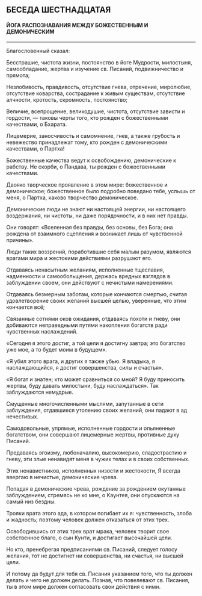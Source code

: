 ## БЕСЕДА ШЕСТНАДЦАТАЯ
#### ЙОГА РАСПОЗНАВАНИЯ МЕЖДУ БОЖЕСТВЕННЫМ И ДЕМОНИЧЕСКИМ

---
Благословенный сказал:

Бесстрашие, чистота жизни, постоянство в йоге Мудрости, милостыня, самообладание, жертва и изучение св. Писаний, подвижничество и прямота;

Незлобивость, правдивость, отсутствие гнева, отречение, миролюбие, отсутствие коварства, сострадание к живым существам, отсутствие алчности, кротость, скромность, постоянство;

Величие, всепрощение, великодушие, чистота, отсутствие зависти и гордости, — таковы черты того, кто рожден с божественными качествами, о Бхарата.

Лицемерие, заносчивость и самомнение, гнев, а также грубость и невежество принадлежат тому, кто рожден с демоническими качествами, о Партха!

Божественные качества ведут к освобождению, демонические к рабству. Не скорби, о Пандава, ты рожден с божественными качествами.

Двояко творческое проявление в этом мире: божественное и демоническое; божественное было подробно поведано тебе, услышь от меня, о Партха, каково творчество демоническое.

Демонические люди не знают ни настоящей энергии, ни настоящего воздержания, ни чистоты, ни даже порядочности, и в них нет правды.

Они говорят: «Вселенная без правды, без основы, без Бога; она рождена от взаимного сцепления и возникает лишь от чувственной причины».

Люди таких воззрений, поработившие себя малым разумом, являются врагами мира и жестокими действиями разрушают его.

Отдаваясь ненасытным желаниям, исполненные тщеславия, надменности и самообольщения, держась вредных взглядов в заблуждении своем, они действуют с нечистыми намерениями.

Отдаваясь безмерным заботам, которые кончаются смертью, считая удовлетворение своих желаний высшей целью, уверенные, что этим кончается всё;

Связанные сотнями оков ожидания, отдаваясь похоти и гневу, они добиваются неправедными путями накопления богатств ради чувственных наслаждений.

«Сегодня я этого достиг, а той цели я достигну завтра; это богатство уже мое, а то будет моим в будущем».

«Я убил этого врага, и других я также убью. Я владыка, я наслаждающийся, я достиг совершенства, силы и счастья».

«Я богат и знатен; кто может сравниться со мной? Я буду приносить жертвы, буду давать милостыни, буду наслаждаться». Так заблуждаются немудрые.

Смущенные многочисленными мыслями, запутанные в сети заблуждения, отдавшиеся утолению своих желаний, они падают в ад нечестивых.

Самодовольные, упрямые, исполненные гордости и опьяненные богатством, они совершают лицемерные жертвы, противные духу Писаний.

Предаваясь эгоизму, любоначалию, высокомерию, сладострастию и гневу, эти злые ненавидят меня в чужих телах и в своих собственных.

Этих ненавистников, исполненных низости и жестокости, Я всегда ввергаю в нечистые, демонические чрева.

Попадая в демонические чрева, рождение за рождением окутанные заблуждением, стремясь не ко мне, о Каунтея, они опускаются на самый низ бездны.

Трояки врата этого ада, в котором погибает их я: чувственность, злоба и жадность; поэтому человек должен отказаться от этих трех.

Освободившись от этих трех врат мрака, человек творит свое собственное благо, о сын Кунти, и достигает высочайшей цели.

Но кто, пренебрегая предписаниями св. Писаний, следует голосу желания, тот не достигнет ни совершенства, ни счастья, ни высшей цели.

И потому да будут для тебя св. Писания указанием того, что ты должен делать и чего не должен делать. Познав, что повелевают св. Писания, ты в этом мире должен согласовать свои действия с ними.
